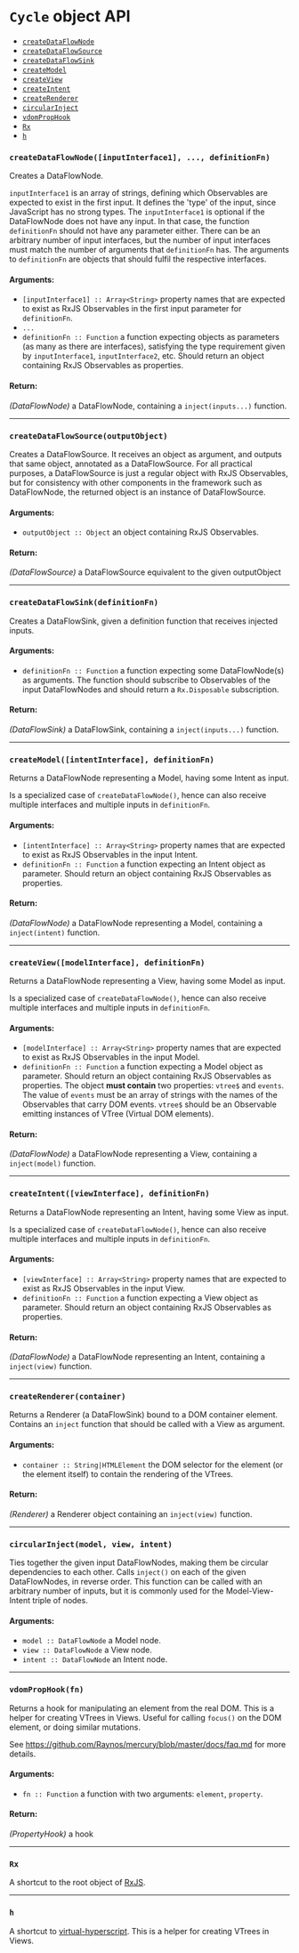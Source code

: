 
# `Cycle` object API

- [`createDataFlowNode`](#createDataFlowNode)
- [`createDataFlowSource`](#createDataFlowSource)
- [`createDataFlowSink`](#createDataFlowSink)
- [`createModel`](#createModel)
- [`createView`](#createView)
- [`createIntent`](#createIntent)
- [`createRenderer`](#createRenderer)
- [`circularInject`](#circularInject)
- [`vdomPropHook`](#vdomPropHook)
- [`Rx`](#Rx)
- [`h`](#h)

### <a id="createDataFlowNode"></a> `createDataFlowNode([inputInterface1], ..., definitionFn)`

Creates a DataFlowNode.

`inputInterface1` is an array of strings, defining which  Observables are expected to
exist in the first input. It defines the 'type' of the input, since JavaScript has no
strong types. The `inputInterface1` is optional if the DataFlowNode does not have any
input. In that case, the function `definitionFn` should not have any parameter
either. There can be an arbitrary number of input interfaces, but the number of input
interfaces must match the number of arguments that `definitionFn` has. The arguments
to `definitionFn` are objects that should fulfil the respective interfaces.

#### Arguments:

- `[inputInterface1] :: Array<String>` property names that are expected to exist as RxJS Observables in the first input parameter for `definitionFn`.
- `...`
- `definitionFn :: Function` a function expecting objects as parameters (as many as there are interfaces), satisfying the type requirement given by `inputInterface1`,
`inputInterface2`, etc. Should return an object containing RxJS Observables as
properties.

#### Return:

*(DataFlowNode)* a DataFlowNode, containing a `inject(inputs...)` function.

- - -

### <a id="createDataFlowSource"></a> `createDataFlowSource(outputObject)`

Creates a DataFlowSource. It receives an object as argument, and outputs that same
object, annotated as a DataFlowSource. For all practical purposes, a DataFlowSource
is just a regular object with RxJS Observables, but for consistency with other
components in the framework such as DataFlowNode, the returned object is an instance
of DataFlowSource.

#### Arguments:

- `outputObject :: Object` an object containing RxJS Observables.

#### Return:

*(DataFlowSource)* a DataFlowSource equivalent to the given outputObject

- - -

### <a id="createDataFlowSink"></a> `createDataFlowSink(definitionFn)`

Creates a DataFlowSink, given a definition function that receives injected inputs.

#### Arguments:

- `definitionFn :: Function` a function expecting some DataFlowNode(s) as arguments. The function should subscribe to Observables of the input DataFlowNodes
and should return a `Rx.Disposable` subscription.

#### Return:

*(DataFlowSink)* a DataFlowSink, containing a `inject(inputs...)` function.

- - -

### <a id="createModel"></a> `createModel([intentInterface], definitionFn)`

Returns a DataFlowNode representing a Model, having some Intent as input.

Is a specialized case of `createDataFlowNode()`, hence can also receive multiple
interfaces and multiple inputs in `definitionFn`.

#### Arguments:

- `[intentInterface] :: Array<String>` property names that are expected to exist as RxJS Observables in the input Intent.
- `definitionFn :: Function` a function expecting an Intent object as parameter. Should return an object containing RxJS Observables as properties.

#### Return:

*(DataFlowNode)* a DataFlowNode representing a Model, containing a `inject(intent)` function.

- - -

### <a id="createView"></a> `createView([modelInterface], definitionFn)`

Returns a DataFlowNode representing a View, having some Model as input.

Is a specialized case of `createDataFlowNode()`, hence can also receive multiple
interfaces and multiple inputs in `definitionFn`.

#### Arguments:

- `[modelInterface] :: Array<String>` property names that are expected to exist as RxJS Observables in the input Model.
- `definitionFn :: Function` a function expecting a Model object as parameter. Should return an object containing RxJS Observables as properties. The object **must
contain** two properties: `vtree$` and `events`. The value of `events` must be an
array of strings with the names of the Observables that carry DOM events. `vtree$`
should be an Observable emitting instances of VTree (Virtual DOM elements).

#### Return:

*(DataFlowNode)* a DataFlowNode representing a View, containing a `inject(model)` function.

- - -

### <a id="createIntent"></a> `createIntent([viewInterface], definitionFn)`

Returns a DataFlowNode representing an Intent, having some View as input.

Is a specialized case of `createDataFlowNode()`, hence can also receive multiple
interfaces and multiple inputs in `definitionFn`.

#### Arguments:

- `[viewInterface] :: Array<String>` property names that are expected to exist as RxJS Observables in the input View.
- `definitionFn :: Function` a function expecting a View object as parameter. Should return an object containing RxJS Observables as properties.

#### Return:

*(DataFlowNode)* a DataFlowNode representing an Intent, containing a `inject(view)` function.

- - -

### <a id="createRenderer"></a> `createRenderer(container)`

Returns a Renderer (a DataFlowSink) bound to a DOM container element. Contains an
`inject` function that should be called with a View as argument.

#### Arguments:

- `container :: String|HTMLElement` the DOM selector for the element (or the element itself) to contain the rendering of the VTrees.

#### Return:

*(Renderer)* a Renderer object containing an `inject(view)` function.

- - -

### <a id="circularInject"></a> `circularInject(model, view, intent)`

Ties together the given input DataFlowNodes, making them be circular dependencies
to each other. Calls `inject()` on each of the given DataFlowNodes, in reverse order.
This function can be called with an arbitrary number of inputs, but it is commonly
used for the Model-View-Intent triple of nodes.

#### Arguments:

- `model :: DataFlowNode` a Model node.
- `view :: DataFlowNode` a View node.
- `intent :: DataFlowNode` an Intent node.

- - -

### <a id="vdomPropHook"></a> `vdomPropHook(fn)`

Returns a hook for manipulating an element from the real DOM. This is a helper for
creating VTrees in Views. Useful for calling `focus()` on the DOM element, or doing
similar mutations.

See https://github.com/Raynos/mercury/blob/master/docs/faq.md for more details.

#### Arguments:

- `fn :: Function` a function with two arguments: `element`, `property`.

#### Return:

*(PropertyHook)* a hook

- - -

### <a id="Rx"></a> `Rx`

A shortcut to the root object of [RxJS](https://github.com/Reactive-Extensions/RxJS).

- - -

### <a id="h"></a> `h`

A shortcut to [virtual-hyperscript](
https://github.com/Matt-Esch/virtual-dom/tree/master/virtual-hyperscript).
This is a helper for creating VTrees in Views.

